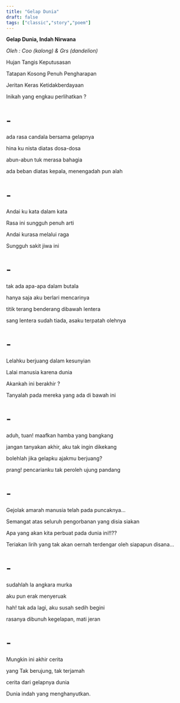 ```yaml
---
title: "Gelap Dunia"
draft: false
tags: ["classic","story","poem"]
---
```

**Gelap Dunia, Indah Nirwana**

*Oleh : Coo (kalong) & Grs (dandelion)*


Hujan Tangis Keputusasan
 
Tatapan Kosong Penuh Pengharapan
 
Jeritan Keras Ketidakberdayaan
 
Inikah yang engkau perlihatkan ?
 
# -
 
ada rasa candala bersama gelapnya
 
hina ku nista diatas dosa-dosa
 
abun-abun tuk merasa bahagia
 
ada beban diatas kepala, menengadah pun alah
 
# -
 
Andai ku kata dalam kata
 
Rasa ini sungguh penuh arti
 
Andai kurasa melalui raga
 
Sungguh sakit jiwa ini 
 
# -
 
tak ada apa-apa dalam butala
 
hanya saja aku berlari mencarinya
 
titik terang benderang dibawah lentera
 
sang lentera sudah tiada, asaku terpatah olehnya
 
# - 
 
Lelahku berjuang dalam kesunyian
 
Lalai manusia karena dunia
 
Akankah ini berakhir ?
 
Tanyalah pada mereka yang ada di bawah ini 
 
# -
 
aduh, tuan! maafkan hamba yang bangkang
 
jangan tanyakan akhir, aku tak ingin dikekang
 
bolehlah jika gelapku ajakmu berjuang?
 
prang! pencarianku tak peroleh ujung pandang
 
# -
 
Gejolak amarah manusia telah pada puncaknya...
 
Semangat atas seluruh pengorbanan yang disia siakan
 
Apa yang akan kita perbuat pada dunia ini!!??
 
Teriakan lirih yang tak akan oernah terdengar oleh siapapun disana...
 
# -
 
sudahlah Ia angkara murka
 
aku pun erak menyeruak
 
hah! tak ada lagi, aku susah sedih begini
 
rasanya dibunuh kegelapan, mati jeran
 
# -
 
Mungkin ini akhir cerita
 
yang Tak berujung, tak terjamah
 
cerita dari gelapnya dunia
 
Dunia indah yang menghanyutkan.